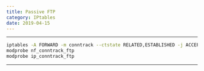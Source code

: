 ```yaml
---
title: Passive FTP
category: IPtables
date: 2019-04-15
---
```


-----

```bash
iptables -A FORWARD -m conntrack --ctstate RELATED,ESTABLISHED -j ACCEPT
modprobe nf_conntrack_ftp
modprobe ip_conntrack_ftp
```

-----